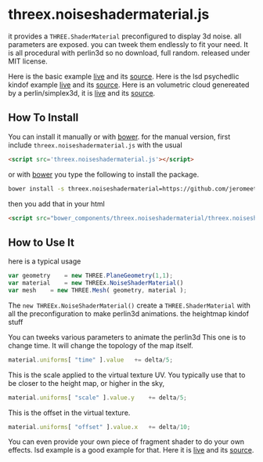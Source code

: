 threex.noiseshadermaterial.js
=============================
it provides a ```THREE.ShaderMaterial``` preconfigured to display 3d noise.
all parameters are exposed. you can tweek them endlessly to fit your need.
It is all procedural with perlin3d so no download, full random.
released under MIT license.

Here is the basic example 
[live](http://jeromeetienne.github.io/threex.noiseshadermaterial/examples/basic.html)
 and its 
[source](https://github.com/jeromeetienne/threex.noiseshadermaterial/examples/basic.html).
Here is the lsd psychedlic kindof example 
[live](http://jeromeetienne.github.io/threex.noiseshadermaterial/examples/lsd.html)
 and its 
[source](http://github.com/jeromeetienne/threex.noiseshadermaterial/examples/lsd.html).
Here is an volumetric cloud genereated by a perlin/simplex3d, it is 
[live](http://jeromeetienne.github.io/threex.noiseshadermaterial/examples/volumetric-cloud-procedural.html)
 and its 
[source](http://github.com/jeromeetienne/threex.noiseshadermaterial/examples/volumetric-cloud-procedural.html).

## How To Install

You can install it manually or with
[bower](http://bower.io/).
for the manual version, first include ```threex.noiseshadermaterial.js``` with the usual

```html
<script src='threex.noiseshadermaterial.js'></script>
```

or with
[bower](http://bower.io/) 
you type the following to install the package.

```bash
bower install -s threex.noiseshadermaterial=https://github.com/jeromeetienne/threex.noiseshadermaterial/archive/master.zip
```

then you add that in your html

```html
<script src="bower_components/threex.noiseshadermaterial/threex.noiseshadermaterial.js"></script>
```


## How to Use It

here is a typical usage

```javascript
var geometry	= new THREE.PlaneGeometry(1,1);
var material	= new THREEx.NoiseShaderMaterial()
var mesh	= new THREE.Mesh( geometry, material );
```

The ```new THREEx.NoiseShaderMaterial()``` create a ```THREE.ShaderMaterial```
with all the preconfiguration to make perlin3d animations.
the heightmap kindof stuff

You can tweeks various parameters to animate the perlin3d 
This one is to change time. It will change the topology of the map itself.

```javascript
material.uniforms[ "time" ].value	+= delta/5;
```

This is the scale applied to the virtual texture UV.
You typically use that to be closer to the height map, or higher in the sky,

```javascript
material.uniforms[ "scale" ].value.y	+= delta/5;
```

This is the offset in the virtual texture.

```javascript
material.uniforms[ "offset" ].value.x	+= delta/10;
```

You can even provide your own piece of fragment shader to do your own effects.
lsd example is a good example for that.
Here it is 
[live](http://jeromeetienne.github.io/threex.noiseshadermaterial/examples/lsd.html)
 and its 
[source](http://github.com/jeromeetienne/threex.noiseshadermaterial/examples/lsd.html).

